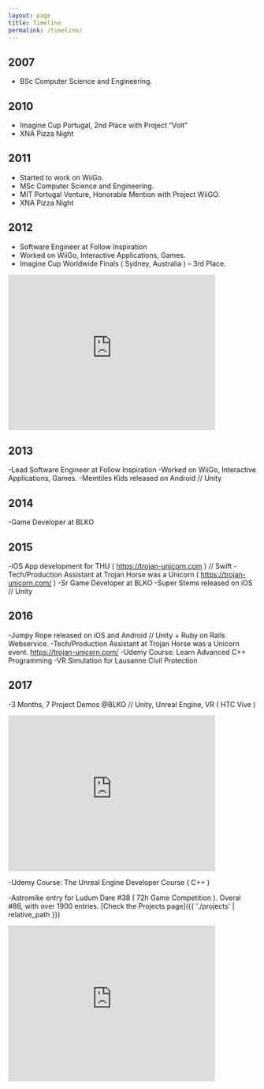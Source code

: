 ```yaml
---
layout: page
title: Timeline
permalink: /timeline/
---
```


## 2007
- BSc Computer Science and Engineering.

## 2010
- Imagine Cup Portugal, 2nd Place with Project “Volt”
- XNA Pizza Night

## 2011
- Started to work on WiiGo.
- MSc Computer Science and Engineering.
- MIT Portugal Venture, Honorable Mention with Project WiiGO.
- XNA Pizza Night

## 2012
- Software Engineer at Follow Inspiration
- Worked on WiiGo, Interactive Applications, Games.
- Imagine Cup Worldwide Finals ( Sydney, Australia ) – 3rd Place.

<iframe width="420" height="315" src="https://www.youtube.com/watch?v=26DEnipERV8" frameborder="0" allowfullscreen></iframe>

## 2013
-Lead Software Engineer at Follow Inspiration
-Worked on WiiGo, Interactive Applications, Games.
-Memtiles Kids released on Android // Unity

## 2014
-Game Developer at BLKO

## 2015
-iOS App development for THU ( https://trojan-unicorn.com ) // Swift
-Tech/Production Assistant at Trojan Horse was a Unicorn ( https://trojan-unicorn.com/ )
-Sr Game Developer at BLKO
-Super Stems released on iOS // Unity

## 2016
-Jumpy Rope released on iOS and Android // Unity + Ruby on Rails Webservice.
-Tech/Production Assistant at Trojan Horse was a Unicorn event. https://trojan-unicorn.com/
-Udemy Course: Learn Advanced C++ Programming
-VR Simulation for Lausanne Civil Protection 

## 2017
-3 Months, 7 Project Demos @BLKO // Unity, Unreal Engine, VR ( HTC Vive )

<iframe width="420" height="315" src="https://www.youtube.com/watch?v=L94QWk_mtVQ" frameborder="0" allowfullscreen></iframe>

-Udemy Course: The Unreal Engine Developer Course ( C++ )

-Astromike entry for Ludum Dare #38 ( 72h Game Competition ). Overal #88, with over 1900 entries. [Check the Projects page]({{ './projects' | relative_path }})

<iframe width="420" height="315" src="https://www.youtube.com/watch?v=b30id6bcWQk" frameborder="0" allowfullscreen></iframe>
